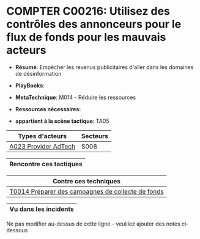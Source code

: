 # COMPTER C00216: Utilisez des contrôles des annonceurs pour le flux de fonds pour les mauvais acteurs

* **Résumé**: Empêcher les revenus publicitaires d'aller dans les domaines de désinformation

* **PlayBooks**:

* **MetaTechnique**: M014 - Réduire les ressources

* **Ressources nécessaires:**

* **appartient à la scène tactique**: TA05


|Types d'acteurs |Secteurs |
|----------- |------- |
|[A023 Provider AdTech](../../generated_pages/actortypes/A023.md) |S008 |



|Rencontre ces tactiques |
|---------------------- |



|Contre ces techniques |
|------------------------- |
|[T0014 Préparer des campagnes de collecte de fonds](../../generated_pages/techniques/T0014.md) |



|Vu dans les incidents |
|----------------- |


Ne pas modifier au-dessus de cette ligne - veuillez ajouter des notes ci-dessous